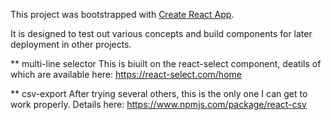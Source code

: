 This project was bootstrapped with [Create React App](https://github.com/facebook/create-react-app).

It is designed to test out various concepts and build components for later deployment in other projects.

** multi-line selector
This is biuilt on the react-select component, deatils of which are available here: https://react-select.com/home

** csv-export
After trying several others, this is the only one I can get to work properly.
Details here: https://www.npmjs.com/package/react-csv
